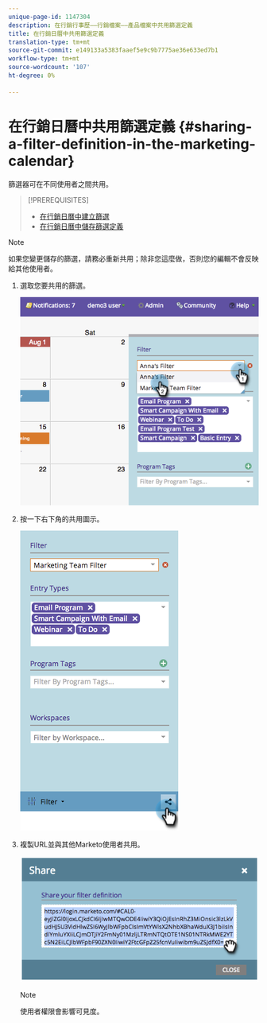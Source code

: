 ```yaml
---
unique-page-id: 1147304
description: 在行銷行事歷——行銷檔案——產品檔案中共用篩選定義
title: 在行銷日曆中共用篩選定義
translation-type: tm+mt
source-git-commit: e149133a5383faaef5e9c9b7775ae36e633ed7b1
workflow-type: tm+mt
source-wordcount: '107'
ht-degree: 0%

---
```



# 在行銷日曆中共用篩選定義 {#sharing-a-filter-definition-in-the-marketing-calendar}

篩選器可在不同使用者之間共用。

>[!PREREQUISITES]
>
>* [在行銷日曆中建立篩選](filtering-the-marketing-calendar.md)
>* [在行銷日曆中儲存篩選定義](saving-a-filter-definition-in-the-marketing-calendar.md)

>



>[!NOTE]
>
> 如果您變更儲存的篩選，請務必重新共用；除非您這麼做，否則您的編輯不會反映給其他使用者。

1. 選取您要共用的篩選。

   ![](assets/image2014-9-24-11-3a31-3a19.png)

1. 按一下右下角的共用圖示。

   ![](assets/image2014-9-24-11-3a31-3a24.png)

1. 複製URL並與其他Marketo使用者共用。

   ![](assets/image2014-9-24-11-3a31-3a29.png)

   >[!NOTE]
   >
   >使用者權限會影響可見度。

